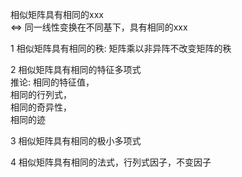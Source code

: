 相似矩阵具有相同的xxx  
 $\iff$ 同一线性变换在不同基下，具有相同的xxx  
  
1 相似矩阵具有相同的秩: 矩阵乘以非异阵不改变矩阵的秩  
  
2 相似矩阵具有相同的特征多项式  
推论: 相同的特征值，  
相同的行列式，  
相同的奇异性，  
相同的迹  
  
3 相似矩阵具有相同的极小多项式  
  
4 相似矩阵具有相同的法式，行列式因子，不变因子  
